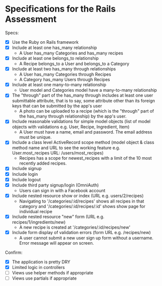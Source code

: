 # Specifications for the Rails Assessment

Specs:
- [x] Use the Ruby on Rails framework
- [x] Include at least one has_many relationship 
  - A User has_many Categories and has_many recipes
- [x] Include at least one belongs_to relationship 
  - A Recipe belongs_to a User and belongs_to a Category
- [x] Include at least two has_many through relationships 
  - A User has_many Categories through Recipes
  - A Category has_many Users through Recipes
- [x] Include at least one many-to-many relationship 
  - User model and Categories model have a many-to-many relationship
- [x] The "through" part of the has_many through includes at least one user submittable attribute, that is to say, some attribute other than its foreign keys that can be submitted by the app's user
  - A photo can be uploaded to a recipe (which is the "through" part of the has_many through relationship) by the app's user.
- [x] Include reasonable validations for simple model objects (list of model objects with validations e.g. User, Recipe, Ingredient, Item)
  - A User must have a name, email and password. The email address must be unique.
- [x] Include a class level ActiveRecord scope method (model object & class method name and URL to see the working feature e.g. User.most_recipes URL: /users/most_recipes)
  - Recipes has a scope for newest_recipes with a limit of the 10 most recently added recipes.
- [x] Include signup 
- [x] Include login 
- [x] Include logout 
- [x] Include third party signup/login (OmniAuth)
  - Users can sign in with a Facebook account
- [x] Include nested resource show or index (URL e.g. users/2/recipes)
  - Navigating to '/categories/:id/recipes' shows all recipes in that category and '/categories/:id/recipes/:id' shows show page for individual recipe
- [x] Include nested resource "new" form (URL e.g. recipes/1/ingredients/new)
  - A new recipe is created at '/categories/:id/recipes/new'
- [x] Include form display of validation errors (form URL e.g. /recipes/new)
  - A user cannot submit a new user sign up form without a username. Error message will appear on screen.

Confirm:
- [x] The application is pretty DRY
- [x] Limited logic in controllers
- [ ] Views use helper methods if appropriate
- [ ] Views use partials if appropriate
